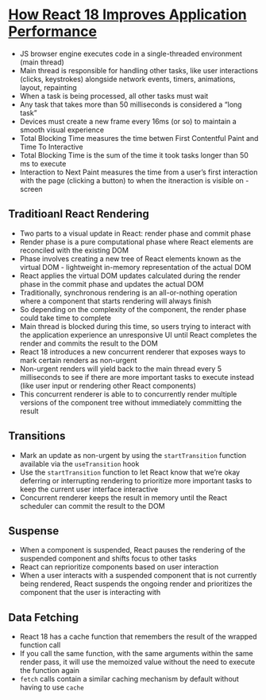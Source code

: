 # [How React 18 Improves Application Performance](https://vercel.com/blog/how-react-18-improves-application-performance)
* JS browser engine executes code in a single-threaded environment (main thread)
* Main thread is responsible for handling other tasks, like user interactions (clicks, keystrokes) alongside network events, timers, animations, layout, repainting
* When a task is being processed, all other tasks must wait
* Any task that takes more than 50 milliseconds is considered a “long task”
* Devices must create a new frame every 16ms (or so) to maintain a smooth visual experience
* Total Blocking Time measures the time betwen First Contentful Paint and Time To Interactive
* Total Blocking Time is the sum of the time it took tasks longer than 50 ms to execute
* Interaction to Next Paint measures the time from a user’s first interaction with the page (clicking a button) to when the itneraction is visible on -screen

## Traditioanl React Rendering
* Two parts to a visual update in React: render phase and commit phase
* Render phase is a pure computational phase where React elements are reconciled with the existing DOM
* Phase involves creating a new tree of React elements known as the virtual DOM - lightweight in-memory representation of the actual DOM
* React applies the virtual DOM updates calculated during the render phase in the commit phase and updates the actual DOM
* Traditionally, synchronous rendering is an all-or-nothing operation where a component that starts rendering will always finish
* So depending on the complexity of the component, the render phase could take time to complete
* Main thread is blocked during this time, so users trying to interact with the application experience an unresponsive UI until React completes the render and commits the result to the DOM
* React 18 introduces a new concurrent renderer that exposes ways to mark certain renders as non-urgent
* Non-urgent renders will yield back to the main thread every 5 milliseconds to see if there are more important tasks to execute instead (like user input or rendering other React components)
* This concurrent renderer is able to to concurrently render multiple versions of the component tree without immediately committing the result

## Transitions
* Mark an update as non-urgent by using the `startTransition` function available via the `useTransition` hook
* Use the `startTransition` function to let React know that we’re okay deferring or interrupting rendering to prioritize more important tasks to keep the current user interface interactive
* Concurrent renderer keeps the result in memory until the React scheduler can commit the result to the DOM

## Suspense
* When a component is suspended, React pauses the rendering of the suspended component and shifts focus to other tasks
* React can reprioritize components based on user interaction
* When a user interacts with a suspended component that is not currently being rendered, React suspends the ongoing render and prioritizes the component that the user is interacting with

## Data Fetching
* React 18 has a cache function that remembers the result of the wrapped function call
* If you call the same function, with the same arguments within the same render pass, it will use the memoized value without the need to execute the function again
* `fetch` calls contain a similar caching mechanism by default without having to use `cache`
